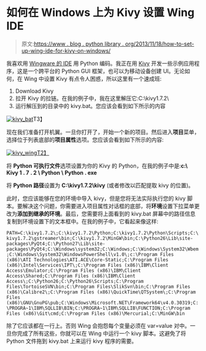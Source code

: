 # 如何在 Windows 上为 Kivy 设置 Wing IDE

> 原文:[https://www . blog . python library . org/2013/11/18/how-to-set-up-wing-ide-for-kivy-on-windows/](https://www.blog.pythonlibrary.org/2013/11/18/how-to-set-up-wing-ide-for-kivy-on-windows/)

我喜欢用 [Wingware 的 IDE](http://www.wingware.com/) 用 Python 编码。我正在用 [Kivy](http://kivy.org/) 开发一些示例应用程序，这是一个跨平台的 Python GUI 框架，也可以为移动设备创建 UI。无论如何，在 Wing 中设置 Kivy 有点令人困惑，所以这里有一个速成班:

1.  Download Kivy
2.  拉开 Kivy 的拉链。在我的例子中，我在这里解压它:C:\kivy1.7.2\
3.  运行解压到的目录中的 kivy.bat。您应该会看到如下所示的内容

[![kivy_bat](../Images/5e637c85f50064456963fed82a230ab3.png)](https://www.blog.pythonlibrary.org/wp-content/uploads/2013/11/kivy_bat.png)T3】

现在我们准备打开机翼。一旦你打开了，开始一个新的项目。然后进入**项目**菜单，选择位于列表底部的**项目属性**选项。您应该会看到如下所示的内容:

[![kivy_wing](../Images/659e698fadd8e91129d3f5332193e90d.png)T2】](https://www.blog.pythonlibrary.org/wp-content/uploads/2013/11/kivy_wing.png)

将 **Python 可执行文件**选项设置为你的 Kivy 的 Python，在我的例子中是:**c:\ Kivy 1 . 7 . 2 \ Python \ Python . exe**

将 **Python 路径**设置为 **C:\kivy1.7.2\kivy** (或者修改以匹配提取 kivy 的位置)。

此时，您应该能够在您的环境中导入 kivy，但是您将无法实际执行您的 kivy 脚本。要解决这个问题，你需要进入项目属性对话框的底部，将**环境**设置下拉菜单更改为**添加到继承的环境**。最后，您需要将上面看到的 kivy.bat 屏幕中的路径信息复制到环境设置下的文本框中。在我的例子中，它看起来像这样:

 `PATH=C:\kivy1.7.2\;C:\kivy1.7.2\Python;C:\kivy1.7.2\Python\Scripts;C:\kivy1.7.2\gstreamer\bin;C:\kivy1.7.2\MinGW\bin;C:\Python26\Lib\site-packages\PyQt4;C:\Python27\Lib\site-packages\PyQt4;C:\Windows\system32;C:\Windows;C:\Windows\System32\Wbem;C:\Windows\System32\WindowsPowerShell\v1.0\;c:\Program Files (x86)\ATI Technologies\ATI.ACE\Core-Static;C:\Program Files (x86)\Intel\Services\IPT\;C:\Program Files (x86)\IBM\Client Access\Emulator;C:\Program Files (x86)\IBM\Client Access\Shared;C:\Program Files (x86)\IBM\Client Access\;C:\Python26;C:\Python26\Scripts;C:\Program Files\TortoiseSVN\bin;C:\Program Files\SlikSvn\bin;C:\Program Files (x86)\Calibre2\;C:\Program Files (x86)\QuickTime\QTSystem\;C:\Program Files (x86)\GNU\GnuPG\pub;C:\Windows\Microsoft.NET\Framework64\v4.0.30319;C:\PROGRA~1\IBM\SQLLIB\BIN;C:\PROGRA~1\IBM\SQLLIB\FUNCTION;C:\Program Files (x86)\Git\cmd;C:\Program Files (x86)\Mercurial;C:\MinGW\bin` 

除了它应该都在一行上。否则 Wing 会抱怨每个变量必须在 var=value 对中。一旦你完成了所有这些，你就可以在 Wing 中运行一个 kivy 脚本。这避免了将 Python 文件拖到 kivy.bat 上来运行 kivy 程序的需要。